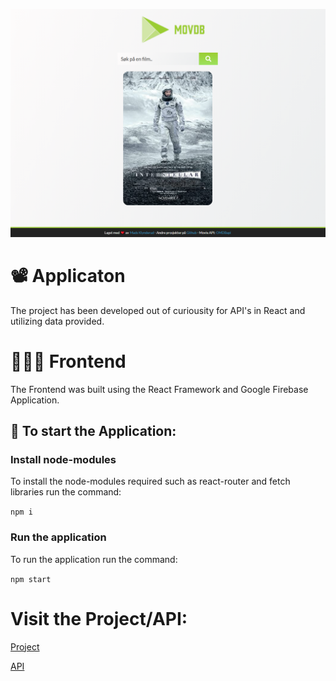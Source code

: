 ![MOOVDB](/MOVDB.png)

#  📽  Applicaton
The project has been developed out of curiousity for API's in React and utilizing data provided. 

# 👨🏼‍💻 Frontend
The Frontend was built using the React Framework and Google Firebase Application.

## 📲 To start the Application:
### Install node-modules
To install the node-modules required such as react-router and fetch libraries run the command:

``` npm i ``` 
### Run the application
To run the application run the command:

``` npm start ``` 

# Visit the Project/API:
[Project](https://finnfilmen.firebaseapp.com/)

[API](http://www.omdbapi.com/)



